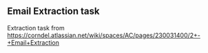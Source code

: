 ## Email Extraction task

Extraction task from https://corndel.atlassian.net/wiki/spaces/AC/pages/230031400/2+-+Email+Extraction